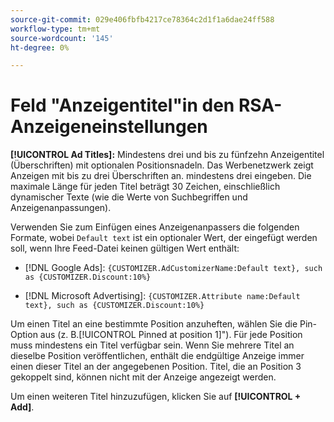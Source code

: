 ```yaml
---
source-git-commit: 029e406fbfb4217ce78364c2d1f1a6dae24ff588
workflow-type: tm+mt
source-wordcount: '145'
ht-degree: 0%

---
```

# Feld &quot;Anzeigentitel&quot;in den RSA-Anzeigeneinstellungen

**[!UICONTROL Ad Titles]:** Mindestens drei und bis zu fünfzehn Anzeigentitel (Überschriften) mit optionalen Positionsnadeln. Das Werbenetzwerk zeigt Anzeigen mit bis zu drei Überschriften an. mindestens drei eingeben. Die maximale Länge für jeden Titel beträgt 30 Zeichen, einschließlich dynamischer Texte (wie die Werte von Suchbegriffen und Anzeigenanpassungen).

Verwenden Sie zum Einfügen eines Anzeigenanpassers die folgenden Formate, wobei `Default text` ist ein optionaler Wert, der eingefügt werden soll, wenn Ihre Feed-Datei keinen gültigen Wert enthält:

* [!DNL Google Ads]: `{CUSTOMIZER.AdCustomizerName:Default text}, such as {CUSTOMIZER.Discount:10%}`

* [!DNL Microsoft Advertising]: `{CUSTOMIZER.Attribute name:Default text}, such as {CUSTOMIZER.Discount:10%}`

Um einen Titel an eine bestimmte Position anzuheften, wählen Sie die Pin-Option aus (z. B.[!UICONTROL Pinned at position 1]&quot;). Für jede Position muss mindestens ein Titel verfügbar sein. Wenn Sie mehrere Titel an dieselbe Position veröffentlichen, enthält die endgültige Anzeige immer einen dieser Titel an der angegebenen Position. Titel, die an Position 3 gekoppelt sind, können nicht mit der Anzeige angezeigt werden.

Um einen weiteren Titel hinzuzufügen, klicken Sie auf **[!UICONTROL + Add]**.
